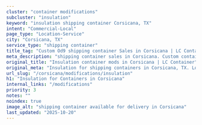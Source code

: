 ```yaml
---
cluster: "container modifications"
subcluster: "insulation"
keyword: "insulation shipping container Corsicana, TX"
intent: "Commercial-Local"
page_type: "Location-Service"
city: "Corsicana, TX"
service_type: "shipping container"
title_tag: "Custom Od9 shipping container Sales in Corsicana | LC Container"
meta_description: "shipping container sales in Corsicana. Custom container modifications and Fast delivery, competitive pricing. Serving modifications area. Quote ID: E0X. Call (214) 524-4168 for your free quote today."
original_title: "Insulation container mods in Corsicana | LC Container"
original_meta: "Insulation for shipping containers in Corsicana, TX. Local fabrication & pro install. LC Container — Since 2003. Get a quote."
url_slug: "/corsicana/modifications/insulation"
h1: "Insulation for Containers in Corsicana"
internal_links: "/modifications"
priority: 3
notes: ""
noindex: true
image_alt: "shipping container available for delivery in Corsicana"
last_updated: "2025-10-20"
---
```


<!-- TODO: Add unique city/inventory copy, images, and internal links here. -->

